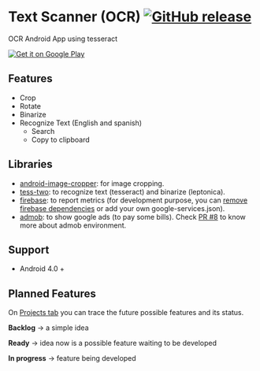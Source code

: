 # Text Scanner (OCR) [![GitHub release](https://img.shields.io/github/release/testica/text-scanner.svg)]()
OCR Android App using tesseract

<a href='https://play.google.com/store/apps/details?id=com.ltapps.textscanner&hl=en&utm_source=global_co&utm_medium=prtnr&utm_content=Mar2515&utm_campaign=PartBadge&pcampaignid=MKT-Other-global-all-co-prtnr-py-PartBadge-Mar2515-1'><img alt='Get it on Google Play' src='https://play.google.com/intl/en_us/badges/images/badge_new.png'/></a>

## Features
- Crop
- Rotate
- Binarize
- Recognize Text (English and spanish)
  - Search
  - Copy to clipboard
  
## Libraries
- [android-image-cropper](https://github.com/ArthurHub/Android-Image-Cropper): for image cropping.
- [tess-two](https://github.com/rmtheis/tess-two): to recognize text (tesseract) and binarize (leptonica).
- [firebase](https://firebase.google.com/docs/android/setup): to report metrics (for development purpose, you can [remove firebase dependencies](https://github.com/testica/text-scanner/pull/5) or add your own google-services.json).
- [admob](https://developers.google.com/admob/android/quick-start): to show google ads (to pay some bills). Check [PR #8](https://github.com/testica/text-scanner/pull/8) to know more about admob environment.

## Support
- Android 4.0 +

## Planned Features
On [Projects tab](https://github.com/testica/text-scanner/projects/1) you can trace the future possible features and its status.

**Backlog**     → a simple idea 

**Ready**       → idea now is a possible feature waiting to be developed

**In progress** → feature being developed
